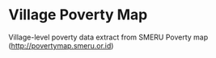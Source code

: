 # Village Poverty Map
Village-level poverty data extract from SMERU Poverty map (http://povertymap.smeru.or.id)
